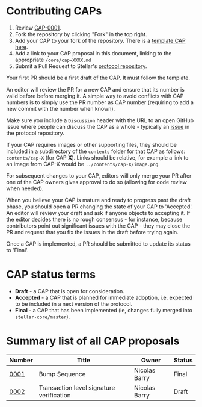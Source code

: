 # Contributing CAPs

 1. Review [CAP-0001](cap-0001.md).
 2. Fork the repository by clicking "Fork" in the top right.
 3. Add your CAP to your fork of the repository. There is a [template CAP here](../cap-template.md).
 4. Add a link to your CAP proposal in this document, linking to the appropriate `/core/cap-XXXX.md`
 4. Submit a Pull Request to Stellar's [protocol repository](https://github.com/stellar/protocol).

Your first PR should be a first draft of the CAP. It must follow the template.

An editor will review the PR for a new CAP and ensure that its number is valid before before merging it.
A simple way to avoid conflicts with CAP numbers is to simply use the PR number as CAP number (requiring to add a new commit with the number when known).

Make sure you include a `Discussion` header with the URL to an open GitHub issue where people can discuss the CAP as a whole - typically an [issue](https://github.com/stellar/stellar-protocol/issues) in the protocol repository.

If your CAP requires images or other supporting files, they should be included in a subdirectory of the `contents` folder for that CAP as follows: `contents/cap-X` (for CAP **X**). Links should be relative, for example a link to an image from CAP-X would be `../contents/cap-X/image.png`.

For subsequent changes to your CAP, editors will only merge your PR after one of the CAP owners gives approval to do so (allowing for code review when needed).

When you believe your CAP is mature and ready to progress past the draft phase, you should open a PR changing the state of your CAP to 'Accepted'. An editor will review your draft and ask if anyone objects to accepting it. If the editor decides there is no rough consensus - for instance, because contributors point out significant issues with the CAP - they may close the PR and request that you fix the issues in the draft before trying again.

Once a CAP is implemented, a PR should be submitted to update its status to 'Final'.

# CAP status terms
* **Draft** - a CAP that is open for consideration.
* **Accepted** - a CAP that is planned for immediate adoption, i.e. expected to be included in a next version of the protocol.
* **Final** - a CAP that has been implemented (ie, changes fully merged into `stellar-core/master`).

# Summary list of all CAP proposals

Number             | Title                                    | Owner                 |   Status
------------------ | ---------------------------------------- | --------------------- | -------------
[0001](cap-0001.md)| Bump Sequence                            | Nicolas Barry         |   Final
[0002](cap-0002.md)| Transaction level signature verification | Nicolas Barry         |   Draft

